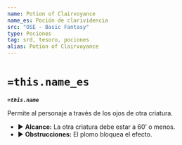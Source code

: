 ```yaml
---
name: Potion of Clairvoyance
name_es: Poción de clarividencia
src: "OSE - Basic Fantasy"
type: Pociones
tag: srd, tesoro, pociones
alias: Potion of Clairvoyance
---
```

# `=this.name_es` 

**_`=this.name`_**

Permite al personaje a través de los ojos de otra criatura. 
- ▶ **Alcance:** La otra criatura debe estar a 60’ o menos. 
- ▶ **Obstrucciones:** El plomo bloquea el efecto.

